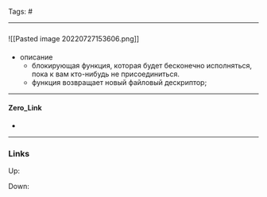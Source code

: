 Tags: #
***
###
![[Pasted image 20220727153606.png]]
####
- описание
	- блокирующая функция, которая будет бесконечно исполняться, пока к вам кто-нибудь не присоединиться.
	- функция возвращает новый файловый дескриптор;
***
#### Zero_Link
- 
***
### Links
Up:

Down:


